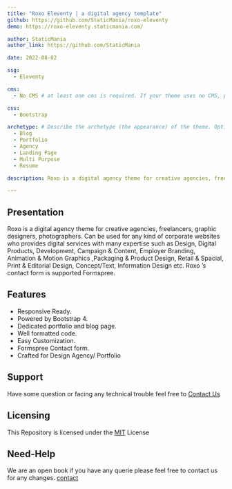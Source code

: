 ```yaml
---
title: "Roxo Eleventy | a digital agency template"
github: https://github.com/StaticMania/roxo-eleventy
demo: https://roxo-eleventy.staticmania.com/

author: StaticMania
author_link: https://github.com/StaticMania

date: 2022-08-02

ssg:
  - Eleventy

cms:
  - No CMS # at least one cms is required. If your theme uses no CMS, please leave a line with "No CMS"

css:
  - Bootstrap

archetype: # Describe the archetype (the appearance) of the theme. Optional but warmly recommended. Delete the inappropriate lines.
  - Blog
  - Portfolio
  - Agency
  - Landing Page
  - Multi Purpose
  - Resume

description: Roxo is a digital agency theme for creative agencies, freelancers, graphic designers, photographers.

---
```


## Presentation

Roxo is a digital agency theme for creative agencies, freelancers, graphic designers, photographers. Can be used for any kind of corporate websites who provides digital services with many expertise such as Design, Digital Products, Development, Campaign & Content, Employer Branding, Animation & Motion Graphics ,Packaging & Product Design, Retail & Spacial, Print & Editorial Design, Concept/Text, Information Design etc. Roxo ’s contact form is supported Formspree.

## Features

-  Responsive Ready.
-  Powered by Bootstrap 4.
-  Dedicated portfolio and blog page.
-  Well formatted code.
-  Easy Customization.
-  Formspree Contact form.
-  Crafted for Design Agency/ Portfolio

## Support

Have some question or facing any technical trouble feel free to [Contact Us](https://staticmania.com/contact/)

## Licensing

This Repository is licensed under the [MIT](#) License

## Need-Help

We are an open book if you have any querie please feel free to contact us for any changes. [contact](https://staticmania.com/contact/)
